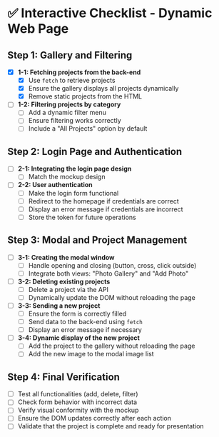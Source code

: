 # ✅ Interactive Checklist - Dynamic Web Page

## Step 1: Gallery and Filtering
- [X] **1-1: Fetching projects from the back-end**
  - [X] Use `fetch` to retrieve projects
  - [X] Ensure the gallery displays all projects dynamically
  - [X] Remove static projects from the HTML
- [ ] **1-2: Filtering projects by category**
  - [ ] Add a dynamic filter menu
  - [ ] Ensure filtering works correctly
  - [ ] Include a "All Projects" option by default

## Step 2: Login Page and Authentication
- [ ] **2-1: Integrating the login page design**
  - [ ] Match the mockup design
- [ ] **2-2: User authentication**
  - [ ] Make the login form functional
  - [ ] Redirect to the homepage if credentials are correct
  - [ ] Display an error message if credentials are incorrect
  - [ ] Store the token for future operations

## Step 3: Modal and Project Management
- [ ] **3-1: Creating the modal window**
  - [ ] Handle opening and closing (button, cross, click outside)
  - [ ] Integrate both views: "Photo Gallery" and "Add Photo"
- [ ] **3-2: Deleting existing projects**
  - [ ] Delete a project via the API
  - [ ] Dynamically update the DOM without reloading the page
- [ ] **3-3: Sending a new project**
  - [ ] Ensure the form is correctly filled
  - [ ] Send data to the back-end using `fetch`
  - [ ] Display an error message if necessary
- [ ] **3-4: Dynamic display of the new project**
  - [ ] Add the project to the gallery without reloading the page
  - [ ] Add the new image to the modal image list

## Step 4: Final Verification
- [ ] Test all functionalities (add, delete, filter)
- [ ] Check form behavior with incorrect data
- [ ] Verify visual conformity with the mockup
- [ ] Ensure the DOM updates correctly after each action
- [ ] Validate that the project is complete and ready for presentation
